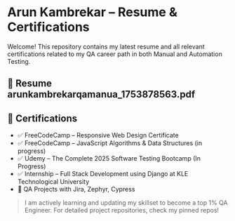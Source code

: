 
# Arun Kambrekar – Resume & Certifications

Welcome! This repository contains my latest resume and all relevant certifications related to my QA career path in both Manual and Automation Testing.

## 📄 Resume arunkambrekarqamanua_1753878563.pdf

## 📜 Certifications
- ✅ FreeCodeCamp – Responsive Web Design Certificate
- ✅ FreeCodeCamp – JavaScript Algorithms & Data Structures (in progress)
- ✅ Udemy – The Complete 2025 Software Testing Bootcamp (In Progress)
- ✅ Internship – Full Stack Development using Django at KLE Technological University
- 🧪 QA Projects with Jira, Zephyr, Cypress

> I am actively learning and updating my skillset to become a top 1% QA Engineer. For detailed project repositories, check my pinned repos!


